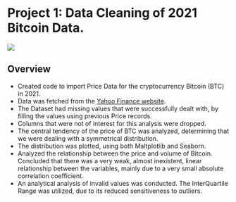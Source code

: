 # Project 1: Data Cleaning of 2021 Bitcoin Data.
![](https://thumbs.dreamstime.com/b/fluctuating-course-bitcoin-highest-capped-cryptocurrency-symbols-exchange-rates-154494448.jpg)

## Overview

- Created code to import Price Data for the cryptocurrency Bitcoin (BTC) in 2021. 
- Data was fetched from the [Yahoo Finance website](https://finance.yahoo.com/quote/BTC-USD/history).
- The Dataset had missing values that were successfully dealt with, by filling the values using previous Price
records.
- Columns that were not of interest for this analysis were dropped.
- The central tendency of the price of BTC was analyzed, determining that we were dealing with a
symmetrical distribution.
- The distribution was plotted, using both Maltplotlib and Seaborn.
- Analyzed the relationship between the price and volume of Bitcoin. Concluded that there was a very weak, almost inexistent, linear relationship between the variables, mainly due to a very small absolute correlation coefficient.
- An analytical analysis of invalid values was conducted. The InterQuartile Range was utilized, due to its
reduced sensitiveness to outliers. 
